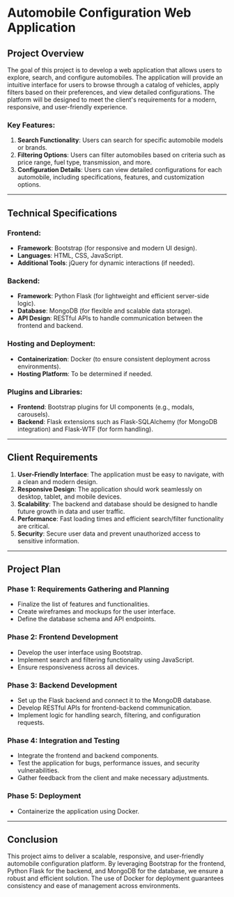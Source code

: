 # Automobile Configuration Web Application

## Project Overview
The goal of this project is to develop a web application that allows users to explore, search, and configure automobiles. The application will provide an intuitive interface for users to browse through a catalog of vehicles, apply filters based on their preferences, and view detailed configurations. The platform will be designed to meet the client's requirements for a modern, responsive, and user-friendly experience.

### Key Features:
1. **Search Functionality**: Users can search for specific automobile models or brands.
2. **Filtering Options**: Users can filter automobiles based on criteria such as price range, fuel type, transmission, and more.
3. **Configuration Details**: Users can view detailed configurations for each automobile, including specifications, features, and customization options.

---

## Technical Specifications

### Frontend:
- **Framework**: Bootstrap (for responsive and modern UI design).
- **Languages**: HTML, CSS, JavaScript.
- **Additional Tools**: jQuery for dynamic interactions (if needed).

### Backend:
- **Framework**: Python Flask (for lightweight and efficient server-side logic).
- **Database**: MongoDB (for flexible and scalable data storage).
- **API Design**: RESTful APIs to handle communication between the frontend and backend.

### Hosting and Deployment:
- **Containerization**: Docker (to ensure consistent deployment across environments).
- **Hosting Platform**: To be determined if needed.

### Plugins and Libraries:
- **Frontend**: Bootstrap plugins for UI components (e.g., modals, carousels).
- **Backend**: Flask extensions such as Flask-SQLAlchemy (for MongoDB integration) and Flask-WTF (for form handling).

---

## Client Requirements
1. **User-Friendly Interface**: The application must be easy to navigate, with a clean and modern design.
2. **Responsive Design**: The application should work seamlessly on desktop, tablet, and mobile devices.
3. **Scalability**: The backend and database should be designed to handle future growth in data and user traffic.
4. **Performance**: Fast loading times and efficient search/filter functionality are critical.
5. **Security**: Secure user data and prevent unauthorized access to sensitive information.

---

## Project Plan

### Phase 1: Requirements Gathering and Planning
- Finalize the list of features and functionalities.
- Create wireframes and mockups for the user interface.
- Define the database schema and API endpoints.

### Phase 2: Frontend Development
- Develop the user interface using Bootstrap.
- Implement search and filtering functionality using JavaScript.
- Ensure responsiveness across all devices.

### Phase 3: Backend Development
- Set up the Flask backend and connect it to the MongoDB database.
- Develop RESTful APIs for frontend-backend communication.
- Implement logic for handling search, filtering, and configuration requests.

### Phase 4: Integration and Testing
- Integrate the frontend and backend components.
- Test the application for bugs, performance issues, and security vulnerabilities.
- Gather feedback from the client and make necessary adjustments.

### Phase 5: Deployment
- Containerize the application using Docker.

---

## Conclusion
This project aims to deliver a scalable, responsive, and user-friendly automobile configuration platform. By leveraging Bootstrap for the frontend, Python Flask for the backend, and MongoDB for the database, we ensure a robust and efficient solution. The use of Docker for deployment guarantees consistency and ease of management across environments.
